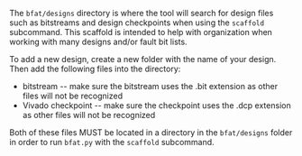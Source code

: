 The `bfat/designs` directory is where the tool will search for design files such as bitstreams and design checkpoints when using the `scaffold` subcommand. This scaffold is intended to help with organization when working with many designs and/or fault bit lists.

To add a new design, create a new folder with the name of your design. Then add the following files into the directory:
* bitstream -- make sure the bitstream uses the .bit extension as other files will not be recognized
* Vivado checkpoint -- make sure the checkpoint uses the .dcp extension as other files will not be recognized

Both of these files MUST be located in a directory in the `bfat/designs` folder in order to run `bfat.py` with the `scaffold` subcommand.